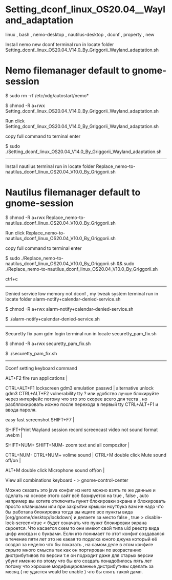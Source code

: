 # Setting_dconf_linux_OS20.04__Wayland_adaptation
linux , bash , nemo-desktop , nautilus-desktop , dconf , property , new

Install nemo new dconf terminal run in locate folder Setting_dconf_linux_OS20.04_V14.0_By_Griggorii_Wayland_adaptation.sh

# Nemo filemanager default to gnome-session

$ sudo rm -rf /etc/xdg/autostart/nemo*

$ chmod -R a+rwx Setting_dconf_linux_OS20.04_V14.0_By_Griggorii_Wayland_adaptation.sh

Run click Setting_dconf_linux_OS20.04_V14.0_By_Griggorii_Wayland_adaptation.sh

copy full command to terninal enter

$ sudo ./Setting_dconf_linux_OS20.04_V14.0_By_Griggorii_Wayland_adaptation.sh

_________________________________________________________________________________________________________________________________________________________________

Install nautilus terminal run in locate folder Replace_nemo-to-nautilus_dconf_linux_OS20.04_V10.0_By_Griggorii.sh

# Nautilus filemanager default to gnome-session

$ chmod -R a+rwx Replace_nemo-to-nautilus_dconf_linux_OS20.04_V10.0_By_Griggorii.sh

Run click Replace_nemo-to-nautilus_dconf_linux_OS20.04_V10.0_By_Griggorii.sh

copy full command to terminal enter

$ sudo ./Replace_nemo-to-nautilus_dconf_linux_OS20.04_V10.0_By_Griggorii.sh && sudo ./Replace_nemo-to-nautilus_dconf_linux_OS20.04_V10.0_By_Griggorii.sh

ctrl+c
_____________________________________________________________________________________________________________________________________________________

Denied service low memory not dconf , my tweak system terminal run in locate folder alarm-notify+calendar-denied-service.sh

$ chmod -R a+rwx alarm-notify+calendar-denied-service.sh

$ ./alarm-notify+calendar-denied-service.sh

_____________________________________________________________________________________________________________________________________________________

Securetty fix pam gdm login terminal run in locate securetty_pam_fix.sh

$ chmod -R a+rwx securetty_pam_fix.sh

$ ./securetty_pam_fix.sh

_____________________________________________________________________________________________________________________________________________________

Dconf setting keyboard command

ALT+F2 fire run applications |

CTRL+ALT+F1 lockscreen gdm3 emulation passwd | alternative unlock gdm3 CTRL+ALT+F2 vulnerability tty ? или удобство лучше блокируйте через интерфейс потому что это это скорее всего для теста , но разбллокировать иожно после перехода в первый tty CTRL+ALT+F1 и ввода пароля.

easy fast screenshot SHIFT+F7 |

SHIFT+Print Wayland session record screencast video not sound format .webm |

SHIFT+NUM+ SHIFT+NUM- zoom text and all compozitor |

CTRL+NUM- CTRL+NUM+ volime sound | CTRL+M double click Mute sound off/on |

ALT+M double click Microphone sound off/on | 

View all combinations keyboard - > gnome-control-center

Можно сказать это java конфиг из него можно взять те же данные и сделать на основе этого сайт всё базируется на true , false , auto например вы хотите отключить пункт блокировки экрана и блокировать просто клавишами или при закрытии крышки ноутбука вам не надо что бы работала блокировка тогда вы ищите все пункты вида [org/gnome/desktop/lockdown] и делаете за место false , true > disable-lock-screen=true < будет означать что пункт блокировки экрана скроется. Что касается схем то они имеют свой типа uid реестр вида цифр иногда и с буквами. Если кто понимает то этот конфиг создавался в течение пяти лет это не какая то поделка юного джуна который её создал за неделю что бы показать , на самом деле в этом конфиге скрыто много смысла так как он портирован по возрастанию дистрибутивов по версии т.е он подходит даже для старых версии убунт именно по этому что бы его создать понадобилось пять лет потому что хорошие модифицированные дистрибутивы сделать за месяц ( не удастся would be unable ) что бы снять такой дамп.

